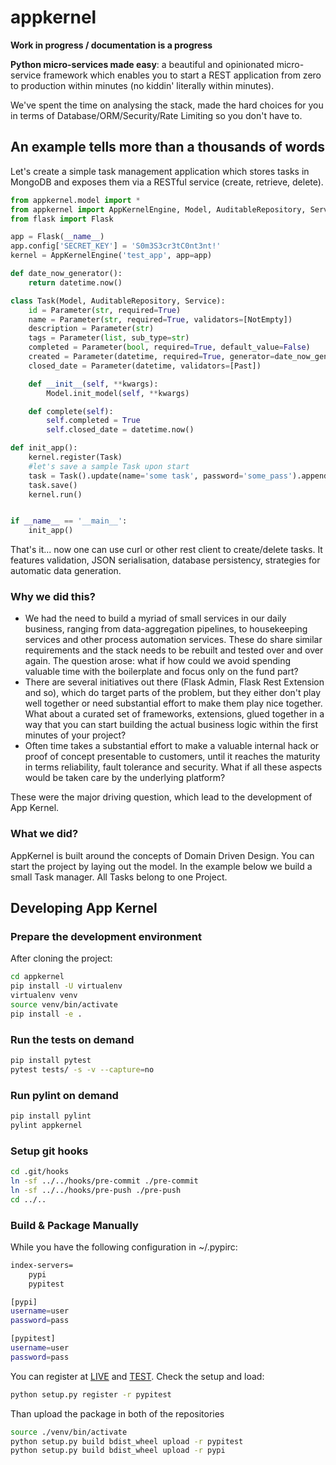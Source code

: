 # appkernel

**Work in progress / documentation is a progress**

**Python micro-services made easy**: a beautiful and opinionated micro-service framework which enables you
to start a REST application from zero to production within minutes (no kiddin' literally within minutes).

We've spent the time on analysing the stack, made the hard choices for you in terms of Database/ORM/Security/Rate Limiting so
you don't have to.

## An example tells more than a thousands of words

Let's create a simple task management application which stores tasks in MongoDB and exposes them via a RESTful service (create, retrieve, delete).
```python
from appkernel.model import *
from appkernel import AppKernelEngine, Model, AuditableRepository, Service, Parameter, NotEmpty, Past
from flask import Flask

app = Flask(__name__)
app.config['SECRET_KEY'] = 'S0m3S3cr3tC0nt3nt!'
kernel = AppKernelEngine('test_app', app=app)

def date_now_generator():
    return datetime.now()

class Task(Model, AuditableRepository, Service):
    id = Parameter(str, required=True)
    name = Parameter(str, required=True, validators=[NotEmpty])
    description = Parameter(str)
    tags = Parameter(list, sub_type=str)
    completed = Parameter(bool, required=True, default_value=False)
    created = Parameter(datetime, required=True, generator=date_now_generator)
    closed_date = Parameter(datetime, validators=[Past])

    def __init__(self, **kwargs):
        Model.init_model(self, **kwargs)

    def complete(self):
        self.completed = True
        self.closed_date = datetime.now()

def init_app():
    kernel.register(Task)
    #let's save a sample Task upon start
    task = Task().update(name='some task', password='some_pass').append_to(tags='personal')
    task.save()
    kernel.run()


if __name__ == '__main__':
    init_app()
```
That's it... now one can use curl or other rest client to create/delete tasks. It features validation, JSON serialisation, database persistency, strategies for automatic data generation.


### Why we did this?
* We had the need to build a myriad of small services in our daily business, ranging from data-aggregation pipelines, to housekeeping services and
other process automation services. These do share similar requirements and the stack needs to be rebuilt and tested over and over again. The question arose:
what if how could we avoid spending valuable time with the boilerplate and focus only on the fund part?
* There are several initiatives out there (Flask Admin, Flask Rest Extension and so), which do target parts of the problem, but they either don't play well
together or need substantial effort to make them play nice together. What about a curated set of frameworks, extensions, glued together in a way that you
can start building the actual business logic within the first minutes of your project?
* Often time takes a substantial effort to make a valuable internal hack or proof of concept presentable to customers, until it reaches the maturity in terms reliability, fault
tolerance and security. What if all these aspects would be taken care by the underlying platform?

These were the major driving question, which lead to the development of App Kernel.

### What we did?

AppKernel is built around the concepts of Domain Driven Design. You can start the project by laying out the model.
In the example below we build a small Task manager. All Tasks belong to one Project.


## Developing App Kernel

### Prepare the development environment
After cloning the project:
```bash
cd appkernel
pip install -U virtualenv
virtualenv venv
source venv/bin/activate
pip install -e .
```

### Run the tests on demand
```bash
pip install pytest
pytest tests/ -s -v --capture=no
```

### Run pylint on demand
```bash
pip install pylint
pylint appkernel
```

### Setup git hooks

```bash
cd .git/hooks
ln -sf ../../hooks/pre-commit ./pre-commit
ln -sf ../../hooks/pre-push ./pre-push
cd ../..
```
### Build & Package Manually

While you have the following configuration in ~/.pypirc:
```bash
index-servers=
	pypi
	pypitest

[pypi]
username=user
password=pass

[pypitest]
username=user
password=pass
```
You can register at [LIVE](https://pypi.python.org/pypi?%3Aaction=register_form) and [TEST](https://testpypi.python.org/pypi?%3Aaction=register_form).
Check the setup and load:
```bash
python setup.py register -r pypitest
```

Than upload the package in both of the repositories
```bash
source ./venv/bin/activate
python setup.py build bdist_wheel upload -r pypitest
python setup.py build bdist_wheel upload -r pypi
```
